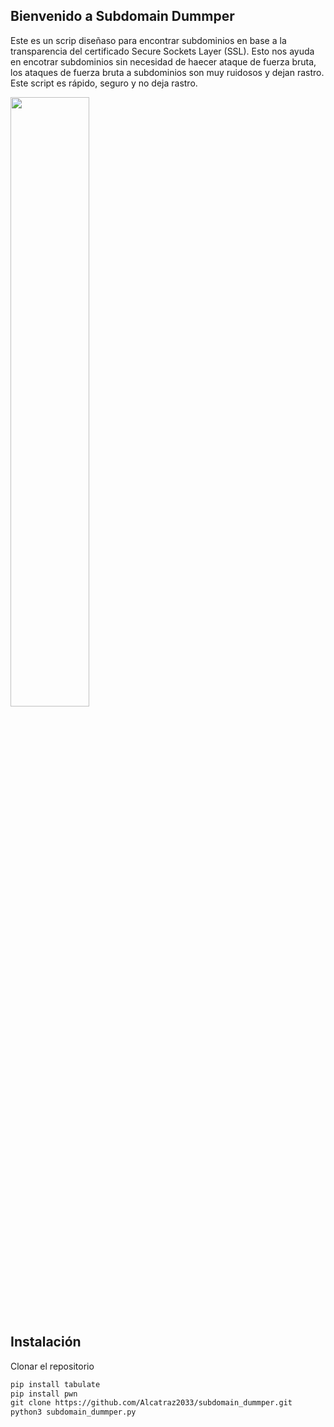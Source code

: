 ## Bienvenido a Subdomain Dummper
Este es un scrip diseñaso para encontrar subdominios en base a la transparencia del certificado Secure Sockets Layer (SSL). Esto nos ayuda en encotrar 
subdominios sin necesidad de haecer ataque de fuerza bruta, los ataques de fuerza bruta a subdominios son muy ruidosos y dejan rastro. Este script es 
rápido, seguro y no deja rastro.

<p align="left">
	<img src="https://i.imgur.com/ReLpCMm.png" width="50%" height="50%" align="">
</p>

## Instalación

Clonar el repositorio

```markdown
pip install tabulate
pip install pwn
git clone https://github.com/Alcatraz2033/subdomain_dummper.git
python3 subdomain_dummper.py
```
